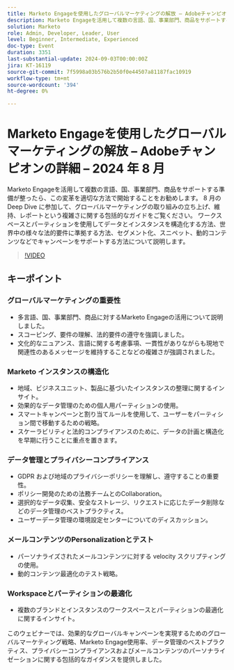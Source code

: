 ```yaml
---
title: Marketo Engageを使用したグローバルマーケティングの解放 – Adobeチャンピオンの詳細 – 2024 年 8 月
description: Marketo Engageを活用して複数の言語、国、事業部門、商品をサポートする準備が整ったら、この変革を適切な方法で開始することをお勧めします。 8 月の Deep Dive に参加して、グローバルマーケティングの取り組みの立ち上げ、維持、レポートという複雑さに関する包括的なガイドをご覧ください。 ワークスペースとパーティションを使用してデータとインスタンスを構造化する方法、世界中の様々な法的要件に準拠する方法、セグメント化、スニペット、動的コンテンツなどでキャンペーンをサポートする方法について説明します。
solution: Marketo
role: Admin, Developer, Leader, User
level: Beginner, Intermediate, Experienced
doc-type: Event
duration: 3351
last-substantial-update: 2024-09-03T00:00:00Z
jira: KT-16119
source-git-commit: 7f5998a03b576b2b50f0e44507a81187fac10919
workflow-type: tm+mt
source-wordcount: '394'
ht-degree: 0%

---
```



# Marketo Engageを使用したグローバルマーケティングの解放 – Adobeチャンピオンの詳細 – 2024 年 8 月

Marketo Engageを活用して複数の言語、国、事業部門、商品をサポートする準備が整ったら、この変革を適切な方法で開始することをお勧めします。 8 月の Deep Dive に参加して、グローバルマーケティングの取り組みの立ち上げ、維持、レポートという複雑さに関する包括的なガイドをご覧ください。 ワークスペースとパーティションを使用してデータとインスタンスを構造化する方法、世界中の様々な法的要件に準拠する方法、セグメント化、スニペット、動的コンテンツなどでキャンペーンをサポートする方法について説明します。

>[!VIDEO](https://video.tv.adobe.com/v/3433245/?learn=on)

## キーポイント

### グローバルマーケティングの重要性

* 多言語、国、事業部門、商品に対するMarketo Engageの活用について説明しました。
* スコーピング、要件の理解、法的要件の遵守を強調しました。
* 文化的なニュアンス、言語に関する考慮事項、一貫性がありながらも現地で関連性のあるメッセージを維持することなどの複雑さが強調されました。

### Marketo インスタンスの構造化

* 地域、ビジネスユニット、製品に基づいたインスタンスの整理に関するインサイト。
* 効果的なデータ管理のための個人用パーティションの使用。
* スマートキャンペーンと割り当てルールを使用して、ユーザーをパーティション間で移動するための戦略。
* スケーラビリティと法的コンプライアンスのために、データの計画と構造化を早期に行うことに重点を置きます。

### データ管理とプライバシーコンプライアンス

* GDPR および地域のプライバシーポリシーを理解し、遵守することの重要性。
* ポリシー開発のための法務チームとのCollaboration。
* 選択的なデータ収集、安全なストレージ、リクエストに応じたデータ削除などのデータ管理のベストプラクティス。
* ユーザーデータ管理の環境設定センターについてのディスカッション。

### メールコンテンツのPersonalizationとテスト

* パーソナライズされたメールコンテンツに対する velocity スクリプティングの使用。
* 動的コンテンツ最適化のテスト戦略。

### Workspaceとパーティションの最適化

* 複数のブランドとインスタンスのワークスペースとパーティションの最適化に関するインサイト。

このウェビナーでは、効果的なグローバルキャンペーンを実現するためのグローバルマーケティング戦略、Marketo Engage使用率、データ管理のベストプラクティス、プライバシーコンプライアンスおよびメールコンテンツのパーソナライゼーションに関する包括的なガイダンスを提供しました。